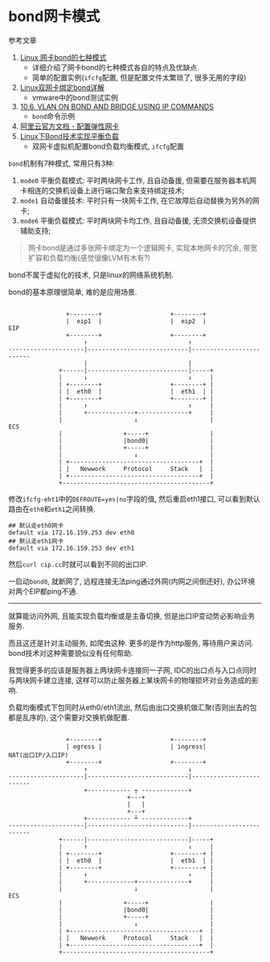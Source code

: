 # bond网卡模式

参考文章

1. [Linux 网卡bond的七种模式](https://www.jianshu.com/p/b93027ae1e94)
    - 详细介绍了网卡bond的七种模式各自的特点及优缺点.
    - 简单的配置实例(`ifcfg`配置, 但是配置文件太繁琐了, 很多无用的字段)
2. [Linux双网卡绑定bond详解](https://blog.51cto.com/lixin15/1769338)
    - vmware中的bond测试实例
3. [10.6. VLAN ON BOND AND BRIDGE USING IP COMMANDS](https://access.redhat.com/documentation/en-us/red_hat_enterprise_linux/7/html/networking_guide/sec-vlan_on_bond_and_bridge_using_ip_commands)
    - `bond`命令示例
4. [阿里云官方文档 - 配置弹性网卡](https://help.aliyun.com/document_detail/56955.html)
5. [Linux下Bond技术实现平衡负载](https://blog.51cto.com/10316297/2116352)
    - 双网卡虚拟机配置bond负载均衡模式, `ifcfg`配置

`bond`机制有7种模式, 常用只有3种:

1. `mode0` 平衡负载模式: 平时两块网卡工作, 且自动备援, 但需要在服务器本机网卡相连的交换机设备上进行端口聚合来支持绑定技术; 
2. `mode1` 自动备援技术: 平时只有一块网卡工作, 在它故障后自动替换为另外的网卡; 
3. `mode6` 平衡负载模式: 平时两块网卡均工作, 且自动备援, 无须交换机设备提供辅助支持; 

> 网卡bond是通过多张网卡绑定为一个逻辑网卡, 实现本地网卡的冗余, 带宽扩容和负载均衡(感觉很像LVM有木有?)

bond不属于虚拟化的技术, 只是linux的网络系统机制.

bond的基本原理很简单, 难的是应用场景.

```

                +--------+                   +--------+  
                |  eip1  |                   |  eip2  |               EIP
                +--------+                   +--------+  
                     ↑                            ↑    
---------------------|----------------------------|-------------------------
                     |                            |      
              +------|----------------------------|-----+
              |      ↓                            ↓     |
              | +--------+                   +--------+ |
              | |  eth0  |                   |  eth1  | |
              | +--------+                   +--------+ |
              |      ↑                            ↑     |
              |      +-------------+--------------+     |
              |                    ↓                    |             ECS
              |                 +-----+                 |
              |                 |bond0|                 |
              |                 +-----+                 |
              |                    ↓                    |
              | +------------------------------------+  |
              | |   Newwork     Protocol     Stack   |  |
              | +------------------------------------+  |
              +-----------------------------------------+
```

修改`ifcfg-eht1`中的`DEFROUTE=yes|no`字段的值, 然后重启eth1接口, 可以看到默认路由在`eth0`和`eth1`之间转换.

```
## 默认走eth0网卡
default via 172.16.159.253 dev eth0
## 默认走eth1网卡
default via 172.16.159.253 dev eth1
```

然后`curl cip.cc`时就可以看到不同的出口IP.

一启动`bond0`, 就断网了, 远程连接无法ping通过外网(内网之间倒还好), 办公环境对两个EIP都ping不通.

------

就算能访问外网, 且能实现负载均衡或是主备切换, 但是出口IP变动势必影响业务服务.

而且这还是针对主动服务, 如爬虫这种. 更多的是作为http服务, 等待用户来访问. bond技术对这种需要貌似没有任何帮助.

我觉得更多的应该是服务器上两块网卡连接同一子网, IDC的出口点与入口点同时与两块网卡建立连接, 这样可以防止服务器上某块网卡的物理损坏对业务造成的影响.

负载均衡模式下包同时从eth0/eth1流出, 然后由出口交换机做汇聚(否则出去的包都是乱序的), 这个需要对交换机做配置.

```

                +--------+                   +--------+  
                | egress |                   | ingress|               NAT(出口IP/入口IP)
                +--------+                   +--------+  
                     ↑                            ↓   
---------------------|----------------------------|-------------------------
                     +------------ ┬ -------------+      
                                 +---+                 
                                 |   |                 
                                 +---+                 
                     +------------ ┴ -------------+      
---------------------|----------------------------|-------------------------
              +------|----------------------------|-----+
              |      ↑                            ↓     |
              | +--------+                   +--------+ |
              | |  eth0  |                   |  eth1  | |
              | +--------+                   +--------+ |
              |      ↑                            ↑     |
              |      +-------------+--------------+     |
              |                    ↓                    |             ECS
              |                 +-----+                 |
              |                 |bond0|                 |
              |                 +-----+                 |
              |                    ↓                    |
              | +------------------------------------+  |
              | |   Newwork     Protocol     Stack   |  |
              | +------------------------------------+  |
              +-----------------------------------------+
```
